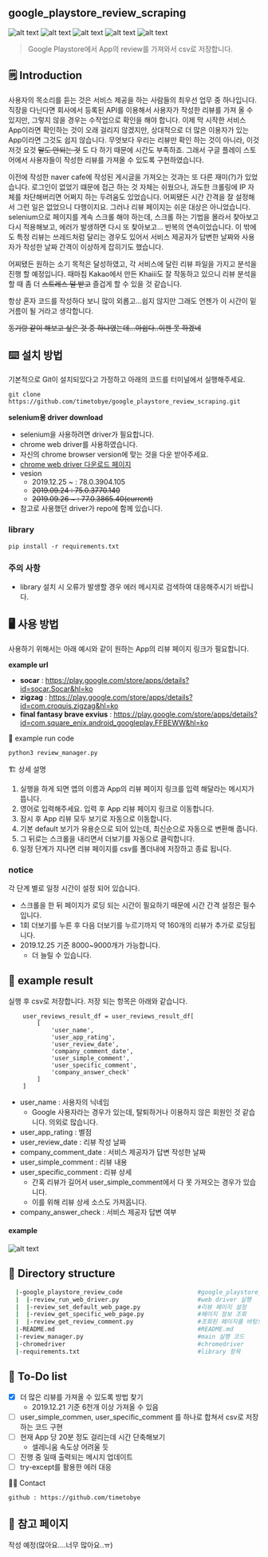 google_playstore_review_scraping
---------------------
![alt text](https://img.shields.io/badge/Python-3.7-red.svg)
![alt text](https://img.shields.io/badge/selenium-Chrome%20driver-brightgreen.svg)
![alt text](https://img.shields.io/badge/googleplaystore-Appreview-yellowgreen.svg)
![alt text](https://img.shields.io/badge/results-csv-blue.svg)
![alt text](https://img.shields.io/badge/data-web-orange.svg)


> Google Playstore에서 App의 review를 가져와서 csv로 저장합니다.

:spiral_notepad: Introduction
----------------------------

사용자의 목소리를 듣는 것은 서비스 제공을 하는 사람들의 최우선 업무 중 하나입니다. 직장을 다닌다면 회사에서 등록된 API를 이용해서
사용자가 작성한 리뷰를 가져 올 수 있지만, 그렇지 않을 경우는 수작업으로 확인을 해야 합니다. 
이제 막 시작한 서비스 App이라면 확인하는 것이 오래 걸리지 않겠지만, 상대적으로 더 많은 이용자가 있는 App이라면 그것도 쉽지 않습니다. 
무엇보다 우리는 리뷰만 확인 하는 것이 아니라, 이것 저것 요것 ~~말도 안되는 것~~ 도 다 하기 때문에 시간도 부족하죠. 
그래서 구글 플레이 스토어에서 사용자들이 작성한 리뷰를 가져올 수 있도록 구현하였습니다.

이전에 작성한 naver cafe에 작성된 게시글을 가져오는 것과는 또 다른 재미(?)가 있었습니다. 
로그인이 없었기 떄문에 접근 하는 것 자체는 쉬웠으나, 과도한 크롤링에 IP 자체를 차단해버리면 어쩌지 하는 두려움도 있었습니다. 
어찌됐든 시간 간격을 잘 설정해서 그런 일은 없었으니 다행이지요.
그러나 리뷰 페이지는 쉬운 대상은 아니었습니다. selenium으로 페이지를 계속 스크롤 해야 하는데, 스크롤 하는 기법을 몰라서 찾아보고
다시 적용해보고, 에러가 발생하면 다시 또 찾아보고... 반복의 연속이었습니다.
이 밖에도 특정 리뷰는 쓰레드처럼 달리는 경우도 있어서 서비스 제공자가 답변한 날짜와 사용자가 작성한 날짜 간격이 이상하게 잡히기도 했습니다.

어찌됐든 원하는 소기 목적은 달성하였고, 각 서비스에 달린 리뷰 파일을 가지고 분석을 진행 할 예정입니다. 때마침 Kakao에서 만든 Khaiii도 잘 작동하고 있으니
리뷰 분석을 할 때 좀 더 ~~스트레스 덜 받고~~ 즐겁게 할 수 있을 것 같습니다.

항상 혼자 코드를 작성하다 보니 많이 외롭고...쉽지 않지만 그래도 언젠가 이 시간이 밑거름이 될 거라고 생각합니다.

~~동기랑 같이 해보고 싶은 것 중 하나였는데...아쉽다..이젠 못 하겠네~~

:keyboard: 설치 방법
-------------
기본적으로 Git이 설치되있다고 가정하고 아래의 코드를 터미널에서 실행해주세요.
```
git clone https://github.com/timetobye/google_playstore_review_scraping.git
``` 

**selenium용 driver download**
- selenium을 사용하려면 driver가 필요합니다.
- chrome web driver를 사용하였습니다.
- 자신의 chrome browser version에 맞는 것을 다운 받아주세요.
- [chrome web driver 다운로드 페이지](http://chromedriver.chromium.org/downloads)
- vesion
  - 2019.12.25 ~ : 78.0.3904.105
  - ~~2019.09.24 : 75.0.3770.140~~
  - ~~2019.09.26 ~ : 77.0.3865.40(current)~~
- 참고로 사용했던 driver가 repo에 함께 있습니다. 

### library
```
pip install -r requirements.txt
```

### 주의 사항
- library 설치 시 오류가 발생할 경우 에러 메시지로 검색하여 대응해주시기 바랍니다.


:desktop_computer: 사용 방법
-----------------------------
사용하기 위해서는 아래 예시와 같이 원하는 App의 리뷰 페이지 링크가 필요합니다.

**example url**
- **socar** : https://play.google.com/store/apps/details?id=socar.Socar&hl=ko
- **zigzag** : https://play.google.com/store/apps/details?id=com.croquis.zigzag&hl=ko
- **final fantasy brave exvius** : https://play.google.com/store/apps/details?id=com.square_enix.android_googleplay.FFBEWW&hl=ko


:robot: example run code
```bash
python3 review_manager.py
```

:building_construction: 상세 설명

1. 실행을 하게 되면 앱의 이름과 App의 리뷰 페이지 링크를 입력 해달라는 메시지가 뜹니다.
2. 영어로 입력해주세요. 입력 후 App 리뷰 페이지 링크로 이동합니다.
3. 잠시 후 App 리뷰 모두 보기로 자동으로 이동합니다.
4. 기본 default 보기가 유용순으로 되어 있는데, 최신순으로 자동으로 변환해 줍니다.
5. 그 뒤로는 스크롤을 내리면서 더보기를 자동으로 클릭합니다.
6. 일정 단계가 지나면 리뷰 페이지를 csv를 폴더내에 저장하고 종료 됩니다. 


### notice
각 단계 별로 일정 시간이 설정 되어 있습니다.
- 스크롤을 한 뒤 페이지가 로딩 되는 시간이 필요하기 때문에 시간 간격 설정은 필수입니다.
- 1회 더보기를 누른 후 다음 더보기를 누르기까지 약 160개의 리뷰가 추가로 로딩됩니다.
- 2019.12.25 기준 8000~9000개가 가능합니다.
  - 더 늘릴 수 있습니다.
  

:notebook_with_decorative_cover: example result
-------------------------------------
실행 후 csv로 저장합니다. 저장 되는 항목은 아래와 같습니다.

```python3
    user_reviews_result_df = user_reviews_result_df[
        [
            'user_name',
            'user_app_rating',
            'user_review_date',
            'company_comment_date',
            'user_simple_comment',
            'user_specific_comment',
            'company_answer_check'
        ]
    ]
```

- user_name : 사용자의 닉네임
  - Google 사용자라는 경우가 있는데, 탈퇴하거나 이용하지 않은 회원인 것 같습니다. 의외로 많습니다.
- user_app_rating : 별점
- user_review_date : 리뷰 작성 날짜
- company_comment_date : 서비스 제공자가 답변 작성한 날짜
- user_simple_comment : 리뷰 내용
- user_specific_comment : 리뷰 상세
  - 간혹 리뷰가 길어서 user_simple_comment에서 다 못 가져오는 경우가 있습니다.
  - 이를 위해 리뷰 상세 소스도 가져옵니다.
- company_answer_check : 서비스 제공자 답변 여부


#### example
![alt text](https://github.com/timetobye/google_playstore_review_scraping/blob/master/review_sample_image_1.gif)

:open_file_folder: Directory structure
------------
``` bash
  |-google_playstore_review_code                     #google_playstore_review folder
  |  |-review_run_web_driver.py                      #web driver 실행
  |  |-review_set_default_web_page.py                #리뷰 페이지 설정
  |  |-review_get_specific_web_page.py               #페이지 정보 조회
  |  |-review_get_review_comment.py                  #조회된 페이지를 바탕으로 자료 추출
  |-README.md                                        #README.md
  |-review_manager.py                                #main 실행 코드
  |-chromedriver                                     #chromedriver
  |-requirements.txt                                 #library 항목
```


:memo: To-Do list
------------------
- [X] 더 많은 리뷰를 가져올 수 있도록 방법 찾기
  - 2019.12.21 기준 6천개 이상 가져올 수 있음
- [ ] user_simple_commen, user_specific_comment 를 하나로 합쳐서 csv로 저장하는 코드 구현
- [ ] 현재 App 당 20분 정도 걸리는데 시간 단축해보기
  - 셀레니움 속도상 어려울 듯
- [ ] 진행 중 일때 출력되는 메시지 업데이트
- [ ] try-except를 활용한 에러 대응

:man_technologist: Contact
```
github : https://github.com/timetobye
```

:bookmark: 참고 페이지
-------------
작성 예정(많아요....너무 많아요..ㅠ)
